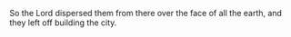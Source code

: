 So the Lord dispersed them from there over the face of all the earth, and they left off building the city.
